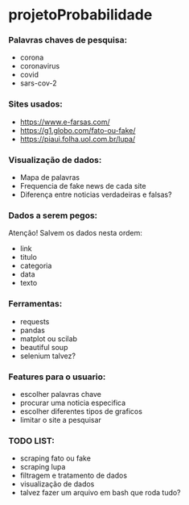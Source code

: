 # projetoProbabilidade  

### Palavras chaves de pesquisa:  
- corona  
- coronavirus  
- covid  
- sars-cov-2  

### Sites usados:  
- https://www.e-farsas.com/  
- https://g1.globo.com/fato-ou-fake/  
- https://piaui.folha.uol.com.br/lupa/  

### Visualização de dados:  
- Mapa de palavras  
- Frequencia de fake news de cada site  
- Diferença entre noticias verdadeiras e falsas?  

### Dados a serem pegos:  
Atenção! Salvem os dados nesta ordem:  
- link  
- titulo  
- categoria
- data  
- texto  

### Ferramentas:  
- requests  
- pandas  
- matplot ou scilab  
- beautiful soup  
- selenium talvez?  

### Features para o usuario:
- escolher palavras chave
- procurar uma noticia especifica
- escolher diferentes tipos de graficos
- limitar o site a pesquisar

### TODO LIST:  
- scraping fato ou fake  
- scraping lupa  
- filtragem e tratamento de dados  
- visualização de dados  
- talvez fazer um arquivo em bash que roda tudo?
